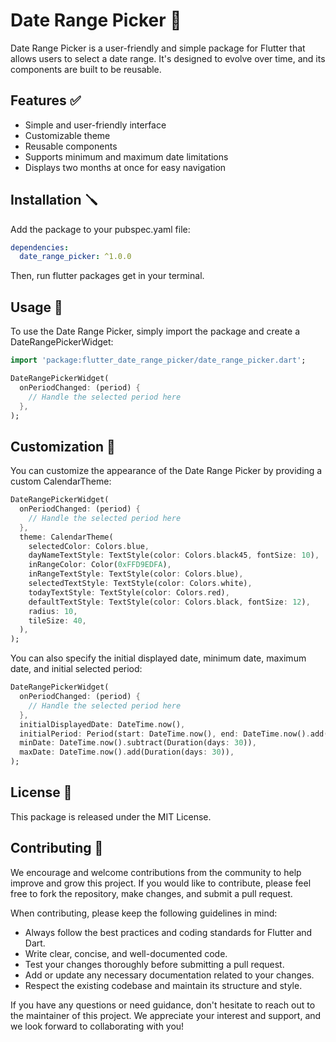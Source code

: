 # Date Range Picker 📅

Date Range Picker is a user-friendly and simple package for Flutter that allows users to select a date range. It's designed to evolve over time, and its components are built to be reusable.

## Features  ✅

- Simple and user-friendly interface
- Customizable theme
- Reusable components
- Supports minimum and maximum date limitations
- Displays two months at once for easy navigation

## Installation 🪛

Add the package to your pubspec.yaml file:

```yaml 
dependencies:
  date_range_picker: ^1.0.0
```
Then, run flutter packages get in your terminal.

## Usage 📖

To use the Date Range Picker, simply import the package and create a DateRangePickerWidget:

```dart
import 'package:flutter_date_range_picker/date_range_picker.dart';

DateRangePickerWidget(
  onPeriodChanged: (period) {
    // Handle the selected period here
  },
);
```

## Customization 🎨

You can customize the appearance of the Date Range Picker by providing a custom CalendarTheme:

```dart
DateRangePickerWidget(
  onPeriodChanged: (period) {
    // Handle the selected period here
  },
  theme: CalendarTheme(
    selectedColor: Colors.blue,
    dayNameTextStyle: TextStyle(color: Colors.black45, fontSize: 10),
    inRangeColor: Color(0xFFD9EDFA),
    inRangeTextStyle: TextStyle(color: Colors.blue),
    selectedTextStyle: TextStyle(color: Colors.white),
    todayTextStyle: TextStyle(color: Colors.red),
    defaultTextStyle: TextStyle(color: Colors.black, fontSize: 12),
    radius: 10,
    tileSize: 40,
  ),
);
```

You can also specify the initial displayed date, minimum date, maximum date, and initial selected period:

```dart
DateRangePickerWidget(
  onPeriodChanged: (period) {
    // Handle the selected period here
  },
  initialDisplayedDate: DateTime.now(),
  initialPeriod: Period(start: DateTime.now(), end: DateTime.now().add(Duration(days: 7))),
  minDate: DateTime.now().subtract(Duration(days: 30)),
  maxDate: DateTime.now().add(Duration(days: 30)),
);
```


## License  📜

This package is released under the MIT License.

## Contributing  🤝 

We encourage and welcome contributions from the community to help improve and grow this project. If you would like to contribute, please feel free to fork the repository, make changes, and submit a pull request.

When contributing, please keep the following guidelines in mind:

- Always follow the best practices and coding standards for Flutter and Dart.
- Write clear, concise, and well-documented code.
- Test your changes thoroughly before submitting a pull request.
- Add or update any necessary documentation related to your changes.
- Respect the existing codebase and maintain its structure and style.

If you have any questions or need guidance, don't hesitate to reach out to the maintainer of this project. We appreciate your interest and support, and we look forward to collaborating with you!